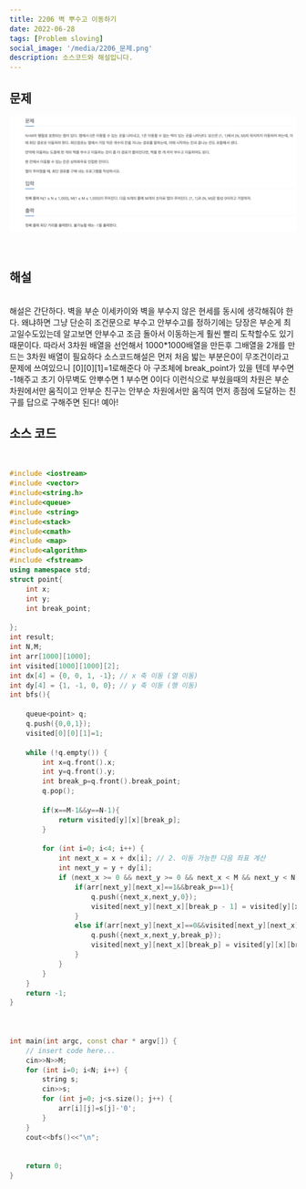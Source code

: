 ```yaml
---
title: 2206 벽 뿌수고 이동하기
date: 2022-06-28
tags: [Problem sloving]
social_image: '/media/2206_문제.png'
description: 소스코드와 해설입니다.
---
```


## 문제

![problem image](/media/2206_문제.png)

</br>

## 해설

</br>
해설은 간단하다. 벽을 부순 이세카이와 벽을 부수지 않은 현세를 동시에 생각해줘야 한다.
왜냐하면 그냥 단순히 조건문으로 부수고 안부수고를 정하기에는 당장은 부순게 최고일수도있는데 알고보면 안부수고 조금 돌아서 이동하는게
훨씬 빨리 도착할수도 있기 때문이다.
따라서 3차원 배열을 선언해서 1000*1000배열을 만든후 그배열을 2개를 만드는 3차원 배열이 필요하다
소스코드해설은 먼저 처음 밟는 부분은0이 무조건이라고 문제에 쓰여있으니 [0][0][1]=1로해준다 아 구조체에 break_point가 있을 
텐데 부수면 -1해주고 초기 아무벽도 안뿌수면 1 부수면 0이다 이런식으로 부쉈을때의 차원은 부순 차원에서만 움직이고 안부순 친구는 안부순 차원에서만 움직여 먼저 종점에 도달하는 친구를 답으로 구해주면 된다! 예아!
</br>

## 소스 코드

</br>

```cpp
#include <iostream>
#include <vector>
#include<string.h>
#include<queue>
#include <string>
#include<stack>
#include<cmath>
#include <map>
#include<algorithm>
#include <fstream>
using namespace std;
struct point{
    int x;
    int y;
    int break_point;
    
};
int result;
int N,M;
int arr[1000][1000];
int visited[1000][1000][2];
int dx[4] = {0, 0, 1, -1}; // x 축 이동 (열 이동)
int dy[4] = {1, -1, 0, 0}; // y 축 이동 (행 이동)
int bfs(){
    
    queue<point> q;
    q.push({0,0,1});
    visited[0][0][1]=1;
    
    while (!q.empty()) {
        int x=q.front().x;
        int y=q.front().y;
        int break_p=q.front().break_point;
        q.pop();
        
        if(x==M-1&&y==N-1){
            return visited[y][x][break_p];
        }
        
        for (int i=0; i<4; i++) {
            int next_x = x + dx[i]; // 2. 이동 가능한 다음 좌표 계산
            int next_y = y + dy[i];
            if (next_x >= 0 && next_y >= 0 && next_x < M && next_y < N) {
                if(arr[next_y][next_x]==1&&break_p==1){
                    q.push({next_x,next_y,0});
                    visited[next_y][next_x][break_p - 1] = visited[y][x][break_p] + 1;
                }
                else if(arr[next_y][next_x]==0&&visited[next_y][next_x][break_p]==0){
                    q.push({next_x,next_y,break_p});
                    visited[next_y][next_x][break_p] = visited[y][x][break_p] + 1;
                }
            }
        }
    }
    return -1;
}



int main(int argc, const char * argv[]) {
    // insert code here...
    cin>>N>>M;
    for (int i=0; i<N; i++) {
        string s;
        cin>>s;
        for (int j=0; j<s.size(); j++) {
            arr[i][j]=s[j]-'0';
        }
    }
    cout<<bfs()<<"\n";
    
    
    return 0;
}
```
</br>
